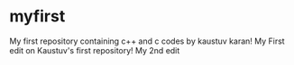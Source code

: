 # myfirst
My first repository containing c++ and c codes by kaustuv karan!
My First edit on Kaustuv's first repository!
My 2nd edit
